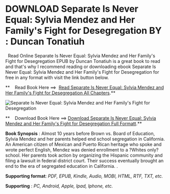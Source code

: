  **DOWNLOAD Separate Is Never Equal: Sylvia Mendez and Her Family's Fight for Desegregation BY : Duncan Tonatiuh**
=================================================================================================================

  Read Online Separate Is Never Equal: Sylvia Mendez and Her Family's Fight for Desegregation EPUB by Duncan Tonatiuh is a great book to read and that's why I recommend reading or downloading ebook Separate Is Never Equal: Sylvia Mendez and Her Family's Fight for Desegregation for free in any format with visit the link button below.

**    Read Book Here ==>  [Read Separate Is Never Equal: Sylvia Mendez and Her Family's Fight for Desegregation All Chapters](https://goodreadbook.site/?book=1419710540).**

![Separate Is Never Equal: Sylvia Mendez and Her Family's Fight for Desegregation](https://i.gr-assets.com/images/S/compressed.photo.goodreads.com/books/1380754671l/18405521.jpg)

**    Download Book Here ==> [Download Separate Is Never Equal: Sylvia Mendez and Her Family's Fight for Desegregation Full Formatt](https://goodreadbook.site/?book=1419710540).**

**Book Synopsis** : Almost 10 years before Brown vs. Board of Education, Sylvia Mendez and her parents helped end school segregation in California. An American citizen of Mexican and Puerto Rican heritage who spoke and wrote perfect English, Mendez was denied enrollment to a ?Whites only? school. Her parents took action by organizing the Hispanic community and filing a lawsuit in federal district court. Their success eventually brought an end to the era of segregated education in California. .

**Supporting format**: _PDF, EPUB, Kindle, Audio, MOBI, HTML, RTF, TXT, etc._

**Supporting** : _PC, Android, Apple, Ipad, Iphone, etc._